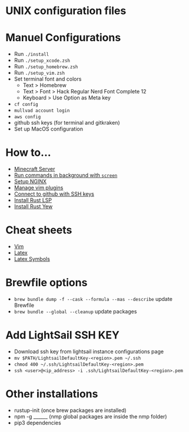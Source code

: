 # UNIX configuration files

# Manuel Configurations
- Run `./install`
- Run `./setup_xcode.zsh`
- Run `./setup_homebrew.zsh`
- Run `./setup_vim.zsh`
- Set terminal font and colors
	- Text > Homebrew
	- Text > Font > Hack Regular Nerd Font Complete 12
	- Keyboard > Use Option as Meta key
- `cf config`
- `mullvad account login`
- `aws config`
- github ssh keys (for terminal and gitkraken)
- Set up MacOS configuration

# How to...

- [Minecraft Server](https://www.minecraft.net/en-us/download/server)
- [Run commands in background with `screen`](https://linuxize.com/post/how-to-use-linux-screen/)
- [Setup NGINX](https://www.nginx.com/resources/wiki/start/topics/tutorials/install/)
- [Manage vim plugins](https://github.com/junegunn/vim-plug)
- [Connect to github with SSH keys](https://docs.github.com/en/authentication/connecting-to-github-with-ssh)
- [Install Rust LSP](https://rust-analyzer.github.io/manual.html#installation)
- [Install Rust Yew](https://yew.rs/docs/getting-started/introduction)

# Cheat sheets
- [Vim](https://vim.rtorr.com/)
- [Latex](http://www.utc.fr/~jlaforet/Suppl/latex-cheatsheet.pdf)
- [Latex Symbols](https://oeis.org/wiki/List_of_LaTeX_mathematical_symbols)

# Brewfile options
- `brew bundle dump -f --cask --formula --mas --describe` update Brewfile
- `brew bundle --global --cleanup` update packages

# Add LightSail SSH KEY
- Download ssh key from lightsail instance configurations page
- `mv $PATH/LightsailDefaultKey-<region>.pem ~/.ssh`
- `chmod 400 ~/.ssh/LightsailDefaultKey-<region>.pem`
- `ssh <user>@<ip_address> -i .ssh/LightsailDefaultKey-<region>.pem`

# Other installations
- rustup-init (once brew packages are installed)
- npm -g ______ (nmp global packages are inside the nmp folder)
- pip3 dependencies
